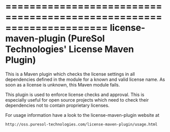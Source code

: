 =====================================================================
  license-maven-plugin (PureSol Technologies' License Maven Plugin)
=====================================================================

This is a Maven plugin which checks the license settings in all dependencies
defined in the module for a known and valid license name. As soon as a license
is unknown, this Maven module fails.

This plugin is used to enforce license checks and approval. This is especially
useful for open source projects which need to check their dependencies not to
contain proprietary licenses. 

For usage information have a look to the license-maven-plugin website at

    http://oss.puresol-technologies.com/license-maven-plugin/usage.html
                                                     
